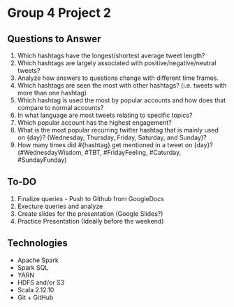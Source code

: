 # Group 4 Project 2

## Questions to Answer
1. Which hashtags have the longest/shortest average tweet length? 
2. Which hashtags are largely associated with positive/negative/neutral tweets? 
3. Analyze how answers to questions change with different time frames.
4. Which hashtags are seen the most with other hashtags? (i.e. tweets with more than one hashtag)
5. Which hashtag is used the most by popular accounts and how does that compare to normal accounts?
6. In what language are most tweets relating to specific topics?
7. Which popular account has the highest engagement? 
8. What is the most popular recurring twitter hashtag that is mainly used on {day}? (Wednesday, Thursday, Friday, Saturday, and Sunday)?
9. How many times did #{hashtag} get mentioned in a tweet on {day}? (#WednesdayWisdom, #TBT, #FridayFeeling, #Caturday, #SundayFunday)

## To-DO
1. Finalize queries - Push to Github from GoogleDocs
2. Execture queries and analyze
3. Create slides for the presentation (Google Slides?)
4. Practice Presentation (Ideally before the weekend)

## Technologies
- Apache Spark
- Spark SQL
- YARN
- HDFS and/or S3
- Scala 2.12.10
- Git + GitHub
